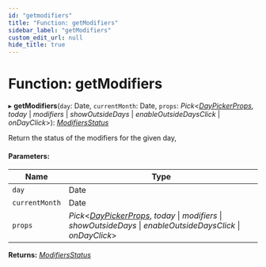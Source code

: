 ```yaml
---
id: "getmodifiers"
title: "Function: getModifiers"
sidebar_label: "getModifiers"
custom_edit_url: null
hide_title: true
---
```


# Function: getModifiers

▸ **getModifiers**(`day`: Date, `currentMonth`: Date, `props`: *Pick*<[*DayPickerProps*](../interfaces/daypickerprops.md), *today* \| *modifiers* \| *showOutsideDays* \| *enableOutsideDaysClick* \| *onDayClick*\>): [*ModifiersStatus*](../types/modifiersstatus.md)

Return the status of the modifiers for the given day,

#### Parameters:

Name | Type |
------ | ------ |
`day` | Date |
`currentMonth` | Date |
`props` | *Pick*<[*DayPickerProps*](../interfaces/daypickerprops.md), *today* \| *modifiers* \| *showOutsideDays* \| *enableOutsideDaysClick* \| *onDayClick*\> |

**Returns:** [*ModifiersStatus*](../types/modifiersstatus.md)
